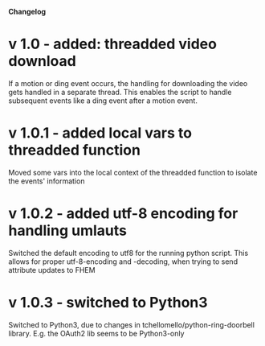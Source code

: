 **Changelog**

# v 1.0 - added: threadded video download

If a motion or ding event occurs, the handling for downloading the video gets handled in a separate thread. This enables the script to handle subsequent events like a ding event after a motion event.

# v 1.0.1 - added local vars to threadded function
Moved some vars into the local context of the threadded function to isolate the events' information

# v 1.0.2 - added utf-8 encoding for handling umlauts
Switched the default encoding to utf8 for the running python script. This allows for proper utf-8-encoding and -decoding, when trying to send attribute updates to FHEM

# v 1.0.3 - switched to Python3
Switched to Python3, due to changes in tchellomello/python-ring-doorbell
library. E.g. the OAuth2 lib seems to be Python3-only
